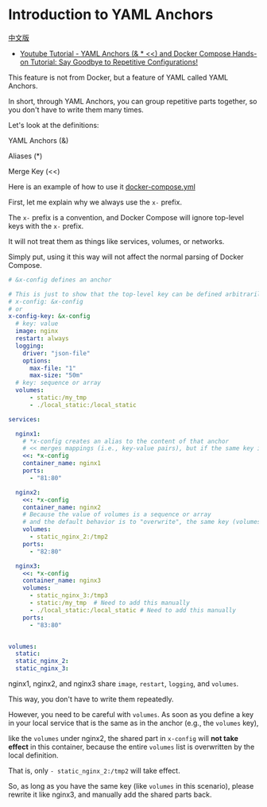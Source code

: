 # Introduction to YAML Anchors

[中文版](README.md)

* [Youtube Tutorial - YAML Anchors (& * <<) and Docker Compose Hands-on Tutorial: Say Goodbye to Repetitive Configurations!](https://youtu.be/6QSfqTymeXc)

This feature is not from Docker, but a feature of YAML called YAML Anchors.

In short, through YAML Anchors, you can group repetitive parts together, so you don't have to write them many times.

Let's look at the definitions:

YAML Anchors (&)

Aliases (*)

Merge Key (<<)

Here is an example of how to use it [docker-compose.yml](docker-compose.yml)

First, let me explain why we always use the `x-` prefix.

The `x-` prefix is a convention, and Docker Compose will ignore top-level keys with the `x-` prefix.

It will not treat them as things like services, volumes, or networks.

Simply put, using it this way will not affect the normal parsing of Docker Compose.

```yml
# &x-config defines an anchor

# This is just to show that the top-level key can be defined arbitrarily, it doesn't need to have the same name as your anchor
# x-config: &x-config
# or
x-config-key: &x-config
  # key: value
  image: nginx
  restart: always
  logging:
    driver: "json-file"
    options:
      max-file: "1"
      max-size: "50m"
  # key: sequence or array
  volumes:
      - static:/my_tmp
      - ./local_static:/local_static

services:

  nginx1:
    # *x-config creates an alias to the content of that anchor
    # << merges mappings (i.e., key-value pairs), but if the same key is encountered during the merge process, the default behavior is to "overwrite"
    <<: *x-config
    container_name: nginx1
    ports:
      - "81:80"

  nginx2:
    <<: *x-config
    container_name: nginx2
    # Because the value of volumes is a sequence or array
    # and the default behavior is to "overwrite", the same key (volumes) in x-config will be completely overwritten
    volumes:
      - static_nginx_2:/tmp2
    ports:
      - "82:80"

  nginx3:
    <<: *x-config
    container_name: nginx3
    volumes:
      - static_nginx_3:/tmp3
      - static:/my_tmp  # Need to add this manually
      - ./local_static:/local_static # Need to add this manually
    ports:
      - "83:80"


volumes:
  static:
  static_nginx_2:
  static_nginx_3:
```

nginx1, nginx2, and nginx3 share `image`, `restart`, `logging`, and `volumes`.

This way, you don't have to write them repeatedly.

However, you need to be careful with `volumes`. As soon as you define a key in your local service that is the same as in the anchor (e.g., the `volumes` key),

like the `volumes` under nginx2, the shared part in `x-config` will **not take effect** in this container, because the entire `volumes` list is overwritten by the local definition.

That is, only `- static_nginx_2:/tmp2` will take effect.

So, as long as you have the same key (like `volumes` in this scenario), please rewrite it like nginx3, and manually add the shared parts back.
